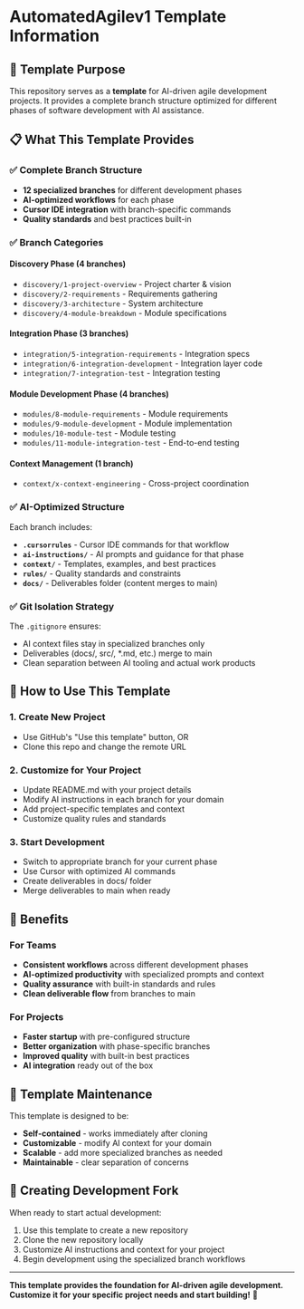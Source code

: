 # AutomatedAgilev1 Template Information

## 🎯 Template Purpose

This repository serves as a **template** for AI-driven agile development projects. It provides a complete branch structure optimized for different phases of software development with AI assistance.

## 📋 What This Template Provides

### ✅ Complete Branch Structure
- **12 specialized branches** for different development phases
- **AI-optimized workflows** for each phase
- **Cursor IDE integration** with branch-specific commands
- **Quality standards** and best practices built-in

### ✅ Branch Categories

#### Discovery Phase (4 branches)
- `discovery/1-project-overview` - Project charter & vision
- `discovery/2-requirements` - Requirements gathering
- `discovery/3-architecture` - System architecture  
- `discovery/4-module-breakdown` - Module specifications

#### Integration Phase (3 branches)
- `integration/5-integration-requirements` - Integration specs
- `integration/6-integration-development` - Integration layer code
- `integration/7-integration-test` - Integration testing

#### Module Development Phase (4 branches)
- `modules/8-module-requirements` - Module requirements
- `modules/9-module-development` - Module implementation
- `modules/10-module-test` - Module testing
- `modules/11-module-integration-test` - End-to-end testing

#### Context Management (1 branch)
- `context/x-context-engineering` - Cross-project coordination

### ✅ AI-Optimized Structure

Each branch includes:
- **`.cursorrules`** - Cursor IDE commands for that workflow
- **`ai-instructions/`** - AI prompts and guidance for that phase
- **`context/`** - Templates, examples, and best practices
- **`rules/`** - Quality standards and constraints
- **`docs/`** - Deliverables folder (content merges to main)

### ✅ Git Isolation Strategy

The `.gitignore` ensures:
- AI context files stay in specialized branches only
- Deliverables (docs/, src/, *.md, etc.) merge to main
- Clean separation between AI tooling and actual work products

## 🚀 How to Use This Template

### 1. Create New Project
- Use GitHub's "Use this template" button, OR
- Clone this repo and change the remote URL

### 2. Customize for Your Project
- Update README.md with your project details
- Modify AI instructions in each branch for your domain
- Add project-specific templates and context
- Customize quality rules and standards

### 3. Start Development
- Switch to appropriate branch for your current phase
- Use Cursor with optimized AI commands
- Create deliverables in docs/ folder
- Merge deliverables to main when ready

## 🎉 Benefits

### For Teams
- **Consistent workflows** across different development phases
- **AI-optimized productivity** with specialized prompts and context
- **Quality assurance** with built-in standards and rules
- **Clean deliverable flow** from branches to main

### For Projects
- **Faster startup** with pre-configured structure
- **Better organization** with phase-specific branches
- **Improved quality** with built-in best practices
- **AI integration** ready out of the box

## 📝 Template Maintenance

This template is designed to be:
- **Self-contained** - works immediately after cloning
- **Customizable** - modify AI context for your domain
- **Scalable** - add more specialized branches as needed
- **Maintainable** - clear separation of concerns

## 🔄 Creating Development Fork

When ready to start actual development:
1. Use this template to create a new repository
2. Clone the new repository locally
3. Customize AI instructions and context for your project
4. Begin development using the specialized branch workflows

---

**This template provides the foundation for AI-driven agile development. Customize it for your specific project needs and start building!** 🚀